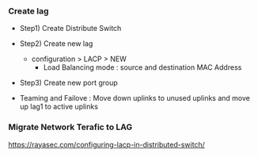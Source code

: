 ### Create lag
* Step1) Create Distribute Switch

* Step2) Create new lag
  - configuration > LACP > NEW
    + Load Balancing mode : source and destination MAC Address
 * Step3) Create new port group
  - Teaming and Failove : Move down uplinks to unused uplinks and move up lag1 to active uplinks
          
  

### Migrate Network Terafic to LAG
https://rayasec.com/configuring-lacp-in-distributed-switch/







